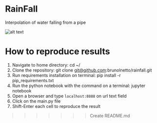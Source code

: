 # RainFall

Interpolation of water falling from a pipe 

![alt text](https://imgur.com/a/9wmVw99)

# How to reproduce results

1) Navigate to home directory: cd ~/
2) Clone the repository: git clone git@github.com:brunolnetto/rainfall.git
3) Run requirements installation on terminal: pip install -r pip_requirements.txt
4) Run the python notebook with the command on a terminal: jupyter notebook
5) Open a browser and type ```localhost:8888``` on url text field
6) Click on the main.py file
7) Shift-Enter each cell to reproduce the result
>>>>>>> Create README.md
